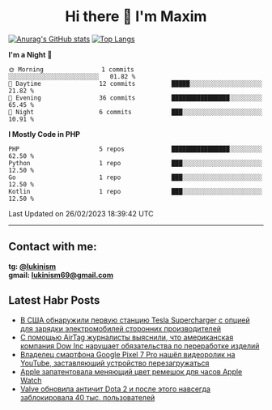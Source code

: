 ## <h1 align="center">Hi there 👋 I'm Maxim</h1>

[![Anurag's GitHub stats](https://github-readme-stats.vercel.app/api?username=lukinism)](https://github.com/anuraghazra/github-readme-stats) [![Top Langs](https://github-readme-stats.vercel.app/api/top-langs/?username=lukinism)](https://github.com/anuraghazra/github-readme-stats)

<!--START_SECTION:waka-->
**I'm a Night 🦉** 

```text
🌞 Morning                1 commits           ░░░░░░░░░░░░░░░░░░░░░░░░░   01.82 % 
🌆 Daytime                12 commits          █████░░░░░░░░░░░░░░░░░░░░   21.82 % 
🌃 Evening                36 commits          ████████████████░░░░░░░░░   65.45 % 
🌙 Night                  6 commits           ███░░░░░░░░░░░░░░░░░░░░░░   10.91 % 
```


**I Mostly Code in PHP** 

```text
PHP                      5 repos             ████████████████░░░░░░░░░   62.50 % 
Python                   1 repo              ███░░░░░░░░░░░░░░░░░░░░░░   12.50 % 
Go                       1 repo              ███░░░░░░░░░░░░░░░░░░░░░░   12.50 % 
Kotlin                   1 repo              ███░░░░░░░░░░░░░░░░░░░░░░   12.50 % 
```




 Last Updated on 26/02/2023 18:39:42 UTC
<!--END_SECTION:waka-->
___
## Contact with me:
**tg: [@lukinism](https://t.me/lukinism)  
gmail: lukinism69@gmail.com**

## Latest Habr Posts
<!-- BLOG-POST-LIST:START -->
- [В США обнаружили первую станцию Tesla Supercharger с опцией для зарядки электромобилей сторонних производителей](https://habr.com/ru/post/719088/)
- [С помощью AirTag журналисты выяснили, что американская компания Dow Inc нарушает обязательства по переработке изделий](https://habr.com/ru/post/719080/)
- [Владелец смартфона Google Pixel 7 Pro нашёл видеоролик на YouTube, заставляющий устройство перезагружаться](https://habr.com/ru/post/719066/)
- [Apple запатентовала меняющий цвет ремешок для часов Apple Watch](https://habr.com/ru/post/718586/)
- [Valve обновила античит Dota 2 и после этого навсегда заблокировала 40 тыс. пользователей](https://habr.com/ru/post/718566/)
<!-- BLOG-POST-LIST:END -->
